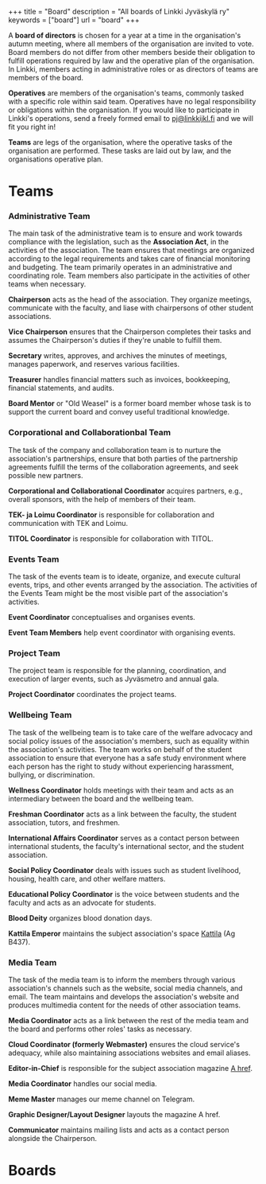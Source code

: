 +++
title = "Board"
description = "All boards of Linkki Jyväskylä ry"
keywords = ["board"]
url = "board"
+++

A **board of directors** is chosen for a year at a time in the organisation's autumn meeting, where all members of the organisation are invited to vote. Board members do not differ from other members beside their obligation to fulfill operations required by law and the operative plan of the organisation. In Linkki, members acting in administrative roles or as directors of teams are members of the board.

**Operatives** are members of the organisation's teams, commonly tasked with a specific role within said team. Operatives have no legal responsibility or obligations within the organisation. If you would like to participate in Linkki's operations, send a freely formed email to pj@linkkijkl.fi and we will fit you right in!

**Teams** are legs of the organisation, where the operative tasks of the organisation are performed. These tasks are laid out by law, and the organisations operative plan.

# Teams

### Administrative Team

The main task of the administrative team is to ensure and work towards compliance with the legislation, such as the **Association Act**, in the activities of the association. The team ensures that meetings are organized according to the legal requirements and takes care of financial monitoring and budgeting. The team primarily operates in an administrative and coordinating role. Team members also participate in the activities of other teams when necessary.

**Chairperson** acts as the head of the association. They organize meetings, communicate with the faculty, and liase with chairpersons of other student associations.

**Vice Chairperson** ensures that the Chairperson completes their tasks and assumes the Chairperson's duties if they're unable to fulfill them.

**Secretary** writes, approves, and archives the minutes of meetings, manages paperwork, and reserves various facilities.

**Treasurer** handles financial matters such as invoices, bookkeeping, financial statements, and audits.

**Board Mentor** or "Old Weasel" is a former board member whose task is to support the current board and convey useful traditional knowledge.

### Corporational and Collaborationbal Team

The task of the company and collaboration team is to nurture the association's partnerships, ensure that both parties of the partnership agreements fulfill the terms of the collaboration agreements, and seek possible new partners.

**Corporational and Collaborational Coordinator** acquires partners, e.g., overall sponsors, with the help of members of their team.

**TEK- ja Loimu Coordinator** is responsible for collaboration and communication with TEK and Loimu.

**TITOL Coordinator** is responsible for collaboration with TITOL.


### Events Team

The task of the events team is to ideate, organize, and execute cultural events, trips, and other events arranged by the association. The activities of the Events Team might be the most visible part of the association's activities.

**Event Coordinator** conceptualises and organises events.

**Event Team Members** help event coordinator with organising events.

### Project Team

The project team is responsible for the planning, coordination, and execution of larger events, such as Jyväsmetro and annual gala.

**Project Coordinator** coordinates the project teams.


### Wellbeing Team

The task of the wellbeing team is to take care of the welfare advocacy and social policy issues of the association's members, such as equality within the association's activities. The team works on behalf of the student association to ensure that everyone has a safe study environment where each person has the right to study without experiencing harassment, bullying, or discrimination.

**Wellness Coordinator** holds meetings with their team and acts as an intermediary between the board and the wellbeing team.

**Freshman Coordinator** acts as a link between the faculty, the student association, tutors, and freshmen.

**International Affairs Coordinator** serves as a contact person between international students, the faculty's international sector, and the student association.

**Social Policy Coordinator** deals with issues such as student livelihood, housing, health care, and other welfare matters.

**Educational Policy Coordinator** is the voice between students and the faculty and acts as an advocate for students.

**Blood Deity** organizes blood donation days.

**Kattila Emperor** maintains the subject association's space [Kattila](/toiminta/kattila) (Ag B437).


### Media Team

The task of the media team is to inform the members through various association's channels such as the website, social media channels, and email. The team maintains and develops the association's website and produces multimedia content for the needs of other association teams.

**Media Coordinator** acts as a link between the rest of the media team and the board and performs other roles' tasks as necessary.

**Cloud Coordinator (formerly Webmaster)** ensures the cloud service's adequacy, while also maintaining associations websites and email aliases.

**Editor-in-Chief** is responsible for the subject association magazine [A href](/ahref).

**Media Coordinator** handles our social media.

**Meme Master** manages our meme channel on Telegram.

**Graphic Designer/Layout Designer** layouts the magazine A href.

**Communicator** maintains mailing lists and acts as a contact person alongside the Chairperson.

# Boards
